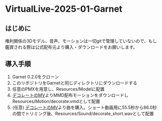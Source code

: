 # VirtualLive-2025-01-Garnet
## はじめに
権利関係の3Dモデル、音声、モーションは一切gitで管理していないので、もし鑑賞される際は公式配布元より購入・ダウンロードをお願いします。
## 導入手順
1. Garnet 0.2.0をクローン
2. このリポジトリをGarnetと同じディレクトリにダウンロードする
3. 任意のPMXを用意し、Resources/Modelに配置
4. [デコレートのMV](https://www.youtube.com/watch?v=xIpIbc7IEWo)よりMMD配布モーションをダウンロードしResources/Motion/decorate.vmdとして配置
5. (任意) [デコレートのMV](https://www.youtube.com/watch?v=xIpIbc7IEWo)より曲を購入。ショート動画用に55.5秒から86.0秒の間でトリミング後、Resources/Sound/decorate_short.wavとして配置
